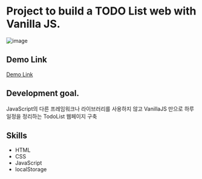 Project to build a TODO List web with Vanilla JS.
=============

![image](https://user-images.githubusercontent.com/59834529/145953663-333758c1-e9ab-4f09-8581-e6a88e17a96a.png)

Demo Link
-------------
[Demo Link](https://woobin-todolist.netlify.app)


Development goal.
-------------
JavaScript의 다른 프레임워크나 라이브러리를 사용하지 않고 VanillaJS 만으로 하루 일정을 정리하는 TodoList 웹페이지 구축

Skills
-------------
- HTML
- CSS
- JavaScript
- localStorage
